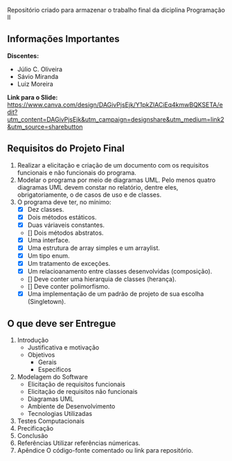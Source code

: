 Repositório criado para armazenar o trabalho final da diciplina Programação II
## Informações Importantes
**Discentes:**
- Júlio C. Oliveira
- Sávio Miranda
- Luiz Moreira

**Link para o Slide:**
https://www.canva.com/design/DAGivPjsEjk/Y1pkZlACiEq4kmwBQKSETA/edit?utm_content=DAGivPjsEjk&utm_campaign=designshare&utm_medium=link2&utm_source=sharebutton

## Requisitos do Projeto Final
1. Realizar a elicitação e criação de um documento com os requisitos funcionais e não funcionais do programa.
2. Modelar o programa por meio de diagramas UML. Pelo menos quatro diagramas UML devem constar no relatório, dentre eles, obrigatoriamente, o de casos de uso e de classes.
3. O programa deve ter, no mínimo:
	- [x] Dez classes.
	- [x] Dois métodos estáticos.
	- [x] Duas váriaveis constantes.
	- [] Dois métodos abstratos.
	- [x] Uma interface.
	- [x] Uma estrutura de array simples e um arraylist.
	- [x] Um tipo enum.
	- [x] Um tratamento de exceções.
	- [x] Um relacioanamento entre classes desenvolvidas (composição).
	- [] Deve conter uma hierarquia de classes (herança).
	- [] Deve conter polimorfismo.
	- [x] Uma implementação de um padrão de projeto de sua escolha (Singletown).

## O que deve ser Entregue
1. Introdução
	- Justificativa e motivação
	- Objetivos
		- Gerais
		- Especificos
2. Modelagem do Software
	- Elicitação de requisitos funcionais
	- Elicitação de requisitos não funcionais
	- Diagramas UML
	- Ambiente de Desenvolvimento
	- Tecnologias Utilizadas
3. Testes Computacionais 
4. Precificação
5. Conclusão
6. Referências
Utilizar referências númericas.
7. Apêndice
O código-fonte comentado ou link para repositório.
